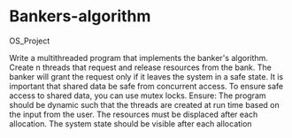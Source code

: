# Bankers-algorithm
OS_Project

Write a multithreaded program that implements the banker's algorithm. Create n
threads that request and release resources from the bank. The banker will grant the
request only if it leaves the system in a safe state. It is important that shared data be
safe from concurrent access. To ensure safe access to shared data, you can use mutex
locks.
Ensure:
The program should be dynamic such that the threads are created at run time based on
the input from the user.
The resources must be displaced after each allocation.
The system state should be visible after each allocation

